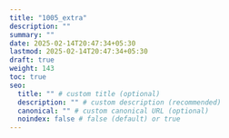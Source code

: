 ```yaml
---
title: "1005_extra"
description: ""
summary: ""
date: 2025-02-14T20:47:34+05:30
lastmod: 2025-02-14T20:47:34+05:30
draft: true
weight: 143
toc: true
seo:
  title: "" # custom title (optional)
  description: "" # custom description (recommended)
  canonical: "" # custom canonical URL (optional)
  noindex: false # false (default) or true
---
```

